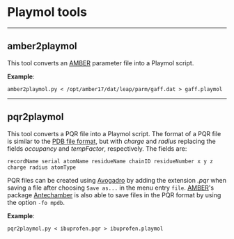 Playmol tools
=============

----------------------------------------------------------------------------------------------------
amber2playmol
----------------------------------------------------------------------------------------------------

This tool converts an [AMBER] parameter file into a Playmol script.

**Example**:

~~~~~~~~~~~~~~~~~~~~~~~~~~~~~~~~~~~~~~~~~~~~~~~~~~~~~~~~~~~~~~~~~~~~~
amber2playmol.py < /opt/amber17/dat/leap/parm/gaff.dat > gaff.playmol
~~~~~~~~~~~~~~~~~~~~~~~~~~~~~~~~~~~~~~~~~~~~~~~~~~~~~~~~~~~~~~~~~~~~~

----------------------------------------------------------------------------------------------------
pqr2playmol
----------------------------------------------------------------------------------------------------

This tool converts a PQR file into a Playmol script. The format of a PQR file is similar to the
[PDB file format], but with _charge_ and _radius_ replacing the fields _occupancy_ and _tempFactor_,
respectively. The fields are:

~~~~~~~~~~~~~~~~~~~~~~~~~~~~~~~~~~~~~~~~~~~~~~~~~~~~~~~~~~~~~~~~~~~~~~~~~~~~~~~~~~~~~~~~~
recordName serial atomName residueName chainID residueNumber x y z charge radius atomType
~~~~~~~~~~~~~~~~~~~~~~~~~~~~~~~~~~~~~~~~~~~~~~~~~~~~~~~~~~~~~~~~~~~~~~~~~~~~~~~~~~~~~~~~~

PQR files can be created using [Avogadro] by adding the extension _.pqr_ when saving a file after
choosing `Save as...` in the menu entry `file`. [AMBER]'s package [Antechamber] is also able to save
files in the PQR format by using the option `-fo mpdb`.

**Example**:

~~~~~~~~~~~~~~~~~~~~~~~~~~~~~~~~~~~~~~~~~~~~~~~~~~
pqr2playmol.py < ibuprofen.pqr > ibuprofen.playmol
~~~~~~~~~~~~~~~~~~~~~~~~~~~~~~~~~~~~~~~~~~~~~~~~~~


[AMBER]:		http://ambermd.org
[PDB file format]:	http://www.wwpdb.org/documentation/file-format-content/format33/v3.3.html
[Avogadro]:		http://avogadro.cc
[Antechamber]:		http://ambermd.org/antechamber/ac.html
